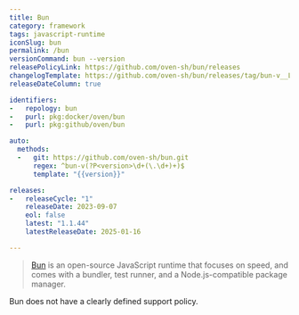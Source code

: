 ```yaml
---
title: Bun
category: framework
tags: javascript-runtime
iconSlug: bun
permalink: /bun
versionCommand: bun --version
releasePolicyLink: https://github.com/oven-sh/bun/releases
changelogTemplate: https://github.com/oven-sh/bun/releases/tag/bun-v__LATEST__
releaseDateColumn: true

identifiers:
-   repology: bun
-   purl: pkg:docker/oven/bun
-   purl: pkg:github/oven/bun

auto:
  methods:
  -   git: https://github.com/oven-sh/bun.git
      regex: ^bun-v(?P<version>\d+(\.\d+)+)$
      template: "{{version}}"

releases:
-   releaseCycle: "1"
    releaseDate: 2023-09-07
    eol: false
    latest: "1.1.44"
    latestReleaseDate: 2025-01-16

---
```


> [Bun](https://bun.sh/) is an open-source JavaScript runtime that focuses on speed,
and comes with a bundler, test runner, and a Node.js-compatible package manager.

Bun does not have a clearly defined support policy.
